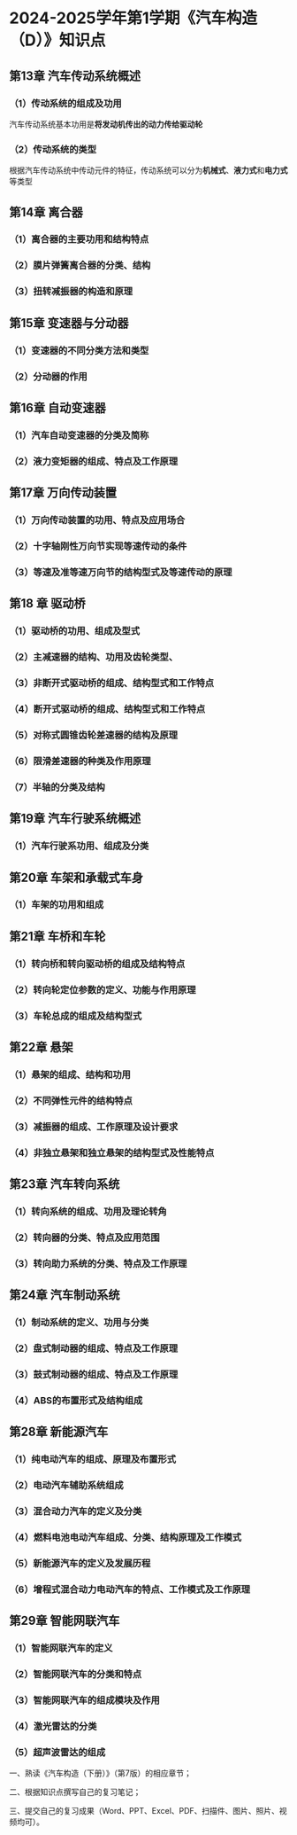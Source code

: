 # 2024-2025学年第1学期《汽车构造（D）》知识点

## 第13章 汽车传动系统概述

### （1）传动系统的组成及功用

汽车传动系统基本功用是**将发动机传出的动力传给驱动轮**

### （2）传动系统的类型

根据汽车传动系统中传动元件的特征，传动系统可以分为**机械式**、**液力式**和**电力式**等类型

## 第14章 离合器

### （1）离合器的主要功用和结构特点

### （2）膜片弹簧离合器的分类、结构

### （3）扭转减振器的构造和原理

## 第15章 变速器与分动器

### （1）变速器的不同分类方法和类型

### （2）分动器的作用

## 第16章 自动变速器

### （1）汽车自动变速器的分类及简称

### （2）液力变矩器的组成、特点及工作原理

## 第17章 万向传动装置

### （1）万向传动装置的功用、特点及应用场合

### （2）十字轴刚性万向节实现等速传动的条件

### （3）等速及准等速万向节的结构型式及等速传动的原理

## 第18 章 驱动桥

### （1）驱动桥的功用、组成及型式

### （2）主减速器的结构、功用及齿轮类型、

### （3）非断开式驱动桥的组成、结构型式和工作特点

### （4）断开式驱动桥的组成、结构型式和工作特点

### （5）对称式圆锥齿轮差速器的结构及原理

### （6）限滑差速器的种类及作用原理

### （7）半轴的分类及结构

## 第19章 汽车行驶系统概述

### （1）汽车行驶系功用、组成及分类

## 第20章 车架和承载式车身

### （1）车架的功用和组成

## 第21章 车桥和车轮

### （1）转向桥和转向驱动桥的组成及结构特点

### （2）转向轮定位参数的定义、功能与作用原理

### （3）车轮总成的组成及结构型式

## 第22章 悬架

### （1）悬架的组成、结构和功用

### （2）不同弹性元件的结构特点

### （3）减振器的组成、工作原理及设计要求

### （4）非独立悬架和独立悬架的结构型式及性能特点

## 第23章 汽车转向系统

### （1）转向系统的组成、功用及理论转角

### （2）转向器的分类、特点及应用范围

### （3）转向助力系统的分类、特点及工作原理

## 第24章 汽车制动系统

### （1）制动系统的定义、功用与分类

### （2）盘式制动器的组成、特点及工作原理

### （3）鼓式制动器的组成、特点及工作原理

### （4）ABS的布置形式及结构组成

## 第28章 新能源汽车

### （1）纯电动汽车的组成、原理及布置形式

### （2）电动汽车辅助系统组成

### （3）混合动力汽车的定义及分类

### （4）燃料电池电动汽车组成、分类、结构原理及工作模式

### （5）新能源汽车的定义及发展历程

### （6）增程式混合动力电动汽车的特点、工作模式及工作原理

## 第29章 智能网联汽车

### （1）智能网联汽车的定义

### （2）智能网联汽车的分类和特点

### （3）智能网联汽车的组成模块及作用

### （4）激光雷达的分类

### （5）超声波雷达的组成

 

一、熟读《汽车构造（下册）》（第7版）的相应章节；

二、根据知识点撰写自己的复习笔记；

三、提交自己的复习成果（Word、PPT、Excel、PDF、扫描件、图片、照片、视频均可）。